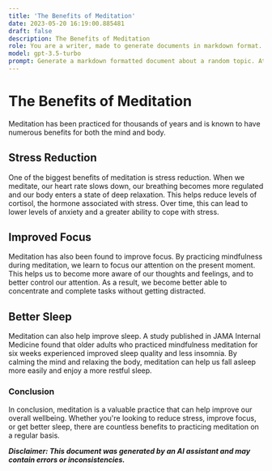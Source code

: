 ```yaml
---
title: 'The Benefits of Meditation'
date: 2023-05-20 16:19:00.885481
draft: false
description: The Benefits of Meditation
role: You are a writer, made to generate documents in markdown format. It is very important that all of the documents you generate are in valid markdown format.
model: gpt-3.5-turbo
prompt: Generate a markdown formatted document about a random topic. At the bottom, include a disclaimer explaining that the document was generated by you. The first line of the document should be the title. Make sure that the entire document is in proper markdown format, using a mix of various tags to make the document visually appealing.
---
```


# The Benefits of Meditation 

Meditation has been practiced for thousands of years and is known to have numerous benefits for both the mind and body. 

## Stress Reduction

One of the biggest benefits of meditation is stress reduction. When we meditate, our heart rate slows down, our breathing becomes more regulated and our body enters a state of deep relaxation. This helps reduce levels of cortisol, the hormone associated with stress. Over time, this can lead to lower levels of anxiety and a greater ability to cope with stress.

## Improved Focus

Meditation has also been found to improve focus. By practicing mindfulness during meditation, we learn to focus our attention on the present moment. This helps us to become more aware of our thoughts and feelings, and to better control our attention. As a result, we become better able to concentrate and complete tasks without getting distracted.

## Better Sleep

Meditation can also help improve sleep. A study published in JAMA Internal Medicine found that older adults who practiced mindfulness meditation for six weeks experienced improved sleep quality and less insomnia. By calming the mind and relaxing the body, meditation can help us fall asleep more easily and enjoy a more restful sleep.

### Conclusion

In conclusion, meditation is a valuable practice that can help improve our overall wellbeing. Whether you're looking to reduce stress, improve focus, or get better sleep, there are countless benefits to practicing meditation on a regular basis.

***Disclaimer: This document was generated by an AI assistant and may contain errors or inconsistencies.***